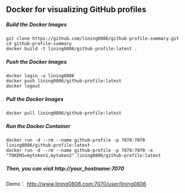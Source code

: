 ## Docker for visualizing GitHub profiles

##### Build the Docker Images

	git clone https://github.com/lining0806/github-profile-summary.git
	cd github-profile-summary
	docker build -t lining0806/github-profile:latest .

##### Push the Docker Images

	docker login -u lining0806
	docker push lining0806/github-profile:latest
	docker logout

##### Pull the Docker Images

	docker pull lining0806/github-profile:latest

##### Run the Docker Container
	
	docker run -d --rm --name github-profile -p 7070:7070 lining0806/github-profile:latest
	docker run -d --rm --name github-profile -p 7070:7070 -e "TOKENS=mytoken1,mytoken2" lining0806/github-profile:latest

##### Then, you can visit http://your_hostname:7070

Demo： http://www.lining0806.com:7070/user/lining0806